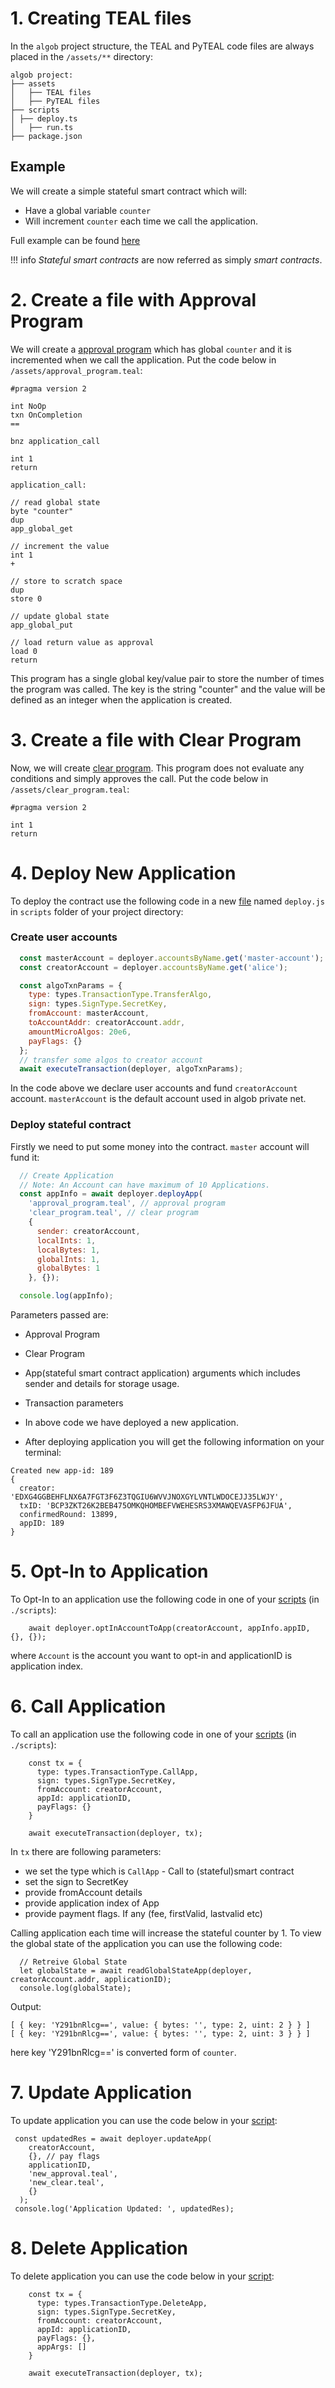# 1. Creating TEAL files

In the `algob` project structure, the TEAL and PyTEAL code files are always placed in the `/assets/**` directory:

```
algob project:
├── assets
│   ├── TEAL files
│   ├── PyTEAL files
├── scripts
│ ├── deploy.ts
│   ├── run.ts
├── package.json
```

## Example

We will create a simple stateful smart contract which will:
- Have a global variable `counter`
- Will increment `counter` each time we call the application.

Full example can be found [here](https://github.com/scale-it/algo-builder/tree/master/examples/stateful-counter/)

!!! info
    _Stateful smart contracts_ are now referred as simply _smart contracts_.


# 2. Create a file with Approval Program

We will create a [approval program](https://github.com/scale-it/algo-builder/blob/master/examples/stateful-counter/assets/approval_program.teal) which has global `counter` and it is incremented when we call the application. Put the code below in `/assets/approval_program.teal`:

```
#pragma version 2

int NoOp
txn OnCompletion
==

bnz application_call

int 1
return

application_call:

// read global state
byte "counter"
dup
app_global_get

// increment the value
int 1
+

// store to scratch space
dup
store 0

// update global state
app_global_put

// load return value as approval
load 0
return

```

This program has a single global key/value pair to store the number of times the program was called. The key is the string "counter" and the value will be defined as an integer when the application is created.


# 3. Create a file with Clear Program

Now, we will create [clear program](https://github.com/scale-it/algo-builder/blob/master/examples/stateful-counter/assets/clear_program.teal). This program does not evaluate any conditions and simply approves the call. Put the code below in `/assets/clear_program.teal`:

```
#pragma version 2

int 1
return
```

# 4. Deploy New Application

To deploy the contract use the following code in a new [file](https://github.com/scale-it/algo-builder/blob/master/examples/stateful-counter/scripts/deploy.js) named `deploy.js` in `scripts` folder of your project directory:

### Create user accounts

```javascript
  const masterAccount = deployer.accountsByName.get('master-account');
  const creatorAccount = deployer.accountsByName.get('alice');

  const algoTxnParams = {
    type: types.TransactionType.TransferAlgo,
    sign: types.SignType.SecretKey,
    fromAccount: masterAccount,
    toAccountAddr: creatorAccount.addr,
    amountMicroAlgos: 20e6,
    payFlags: {}
  };
  // transfer some algos to creator account
  await executeTransaction(deployer, algoTxnParams);
```

In the code above we declare user accounts and fund `creatorAccount` account. `masterAccount` is the default account used in algob private net.

### Deploy stateful contract

Firstly we need to put some money into the contract. `master` account will fund it:

```javascript
  // Create Application
  // Note: An Account can have maximum of 10 Applications.
  const appInfo = await deployer.deployApp(
    'approval_program.teal', // approval program
    'clear_program.teal', // clear program
    {
      sender: creatorAccount,
      localInts: 1,
      localBytes: 1,
      globalInts: 1,
      globalBytes: 1
    }, {});

  console.log(appInfo);
```

Parameters passed are:
  - Approval Program
  - Clear Program
  - App(stateful smart contract application) arguments which includes sender and details for storage usage.
  - Transaction parameters

- In above code we have deployed a new application.

- After deploying application you will get the following information on your terminal:

```
Created new app-id: 189
{
  creator: 'EDXG4GGBEHFLNX6A7FGT3F6Z3TQGIU6WVVJNOXGYLVNTLWDOCEJJ35LWJY',
  txID: 'BCP3ZKT26K2BEB475OMKQHOMBEFVWEHESRS3XMAWQEVASFP6JFUA',
  confirmedRound: 13899,
  appID: 189
}

```

# 5. Opt-In to Application

To Opt-In to an application use the following code in one of your [scripts](https://github.com/scale-it/algo-builder/blob/master/examples/stateful-counter/scripts/deploy.js) (in `./scripts`):

```
	await deployer.optInAccountToApp(creatorAccount, appInfo.appID, {}, {});
```

where `Account` is the account you want to opt-in and applicationID is application index.

# 6. Call Application

To call an application use the following code in one of your [scripts](https://github.com/scale-it/algo-builder/blob/master/examples/stateful-counter/scripts/interaction/call_application.js) (in `./scripts`):

```
	const tx = {
      type: types.TransactionType.CallApp,
      sign: types.SignType.SecretKey,
      fromAccount: creatorAccount,
      appId: applicationID,
      payFlags: {}
    }

    await executeTransaction(deployer, tx);
```

In `tx` there are following parameters:
  - we set the type which is `CallApp` - Call to (stateful)smart contract
  - set the sign to SecretKey
  - provide fromAccount details
  - provide application index of App
  - provide payment flags. If any (fee, firstValid, lastvalid etc)

Calling application each time will increase the stateful counter by 1.
To view the global state of the application you can use the following code:

```
  // Retreive Global State
  let globalState = await readGlobalStateApp(deployer, creatorAccount.addr, applicationID);
  console.log(globalState);
```

Output:

```
[ { key: 'Y291bnRlcg==', value: { bytes: '', type: 2, uint: 2 } } ]
[ { key: 'Y291bnRlcg==', value: { bytes: '', type: 2, uint: 3 } } ]
```

here key 'Y291bnRlcg==' is converted form of `counter`.

# 7. Update Application

To update application you can use the code below in your [script](https://github.com/scale-it/algo-builder/blob/master/examples/stateful-counter/scripts/interaction/update_application.js):

```
 const updatedRes = await deployer.updateApp(
    creatorAccount,
    {}, // pay flags
    applicationID,
    'new_approval.teal',
    'new_clear.teal',
    {}
  );
 console.log('Application Updated: ', updatedRes);
```

# 8. Delete Application

To delete application you can use the code below in your [script](https://github.com/scale-it/algo-builder/blob/master/examples/stateful-counter/scripts/interaction/delete_application.js):

```
	const tx = {
      type: types.TransactionType.DeleteApp,
      sign: types.SignType.SecretKey,
      fromAccount: creatorAccount,
      appId: applicationID,
      payFlags: {},
      appArgs: []
    }

    await executeTransaction(deployer, tx);
```
